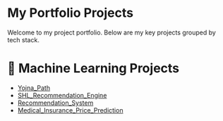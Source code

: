 # My Portfolio Projects

Welcome to my project portfolio. Below are my key projects grouped by tech stack.
# 🧠 Machine Learning Projects
- [Yojna_Path](https://github.com/anchal405/Yojna_Path)
- [SHL_Recommendation_Engine](https://github.com/anchal405/shl_recommendation)
- [Recommendation_System](https://github.com/anchal405/recommendation-system)
- [Medical_Insurance_Price_Prediction](https://github.com/anchal405/Medical_Insurance_Price_Prediction)
